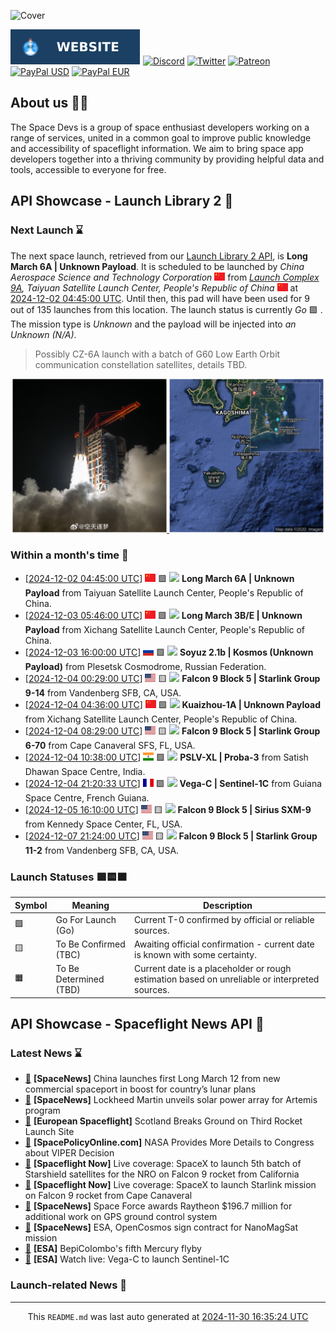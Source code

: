 ![Cover](https://raw.githubusercontent.com/TheSpaceDevs/Tutorials/main/assets/tsd_cover.png)


[![Website](https://raw.githubusercontent.com/TheSpaceDevs/Tutorials/e36b2c250ce7fcd4a801c1ed6cb1f9f9d031696b/assets/badge_tsd_website.svg)](https://thespacedevs.com/)
[![Discord](https://img.shields.io/badge/Discord-%237289DA.svg?style=for-the-badge&logo=discord&logoColor=white)](https://discord.gg/p7ntkNA)
[![Twitter](https://img.shields.io/badge/Twitter-%231DA1F2.svg?style=for-the-badge&logo=Twitter&logoColor=white)](https://twitter.com/TheSpaceDevs)
[![Patreon](https://img.shields.io/badge/Patreon-F96854?style=for-the-badge&logo=patreon&logoColor=white)](https://www.patreon.com/TheSpaceDevs)
[![PayPal USD](https://img.shields.io/badge/PayPal-00457C?style=for-the-badge&logo=paypal&logoColor=white&label=USD)](https://www.paypal.com/donate/?hosted_button_id=UCPX4EL6E9JFA)
[![PayPal EUR](https://img.shields.io/badge/PayPal-00457C?style=for-the-badge&logo=paypal&logoColor=white&label=EUR)](https://www.paypal.com/donate/?hosted_button_id=5S7MGGWJJBHL6)

## About us 🧑‍🚀
The Space Devs is a group of space enthusiast developers working on a range of
services, united in a common goal to improve public knowledge and accessibility
of spaceflight information. We aim to bring space app developers together into a
thriving community by providing helpful data and tools, accessible to everyone
for free.

## API Showcase - Launch Library 2 🚀

### Next Launch ⌛
The next space launch, retrieved from our
<a href="https://thespacedevs.com/llapi">Launch Library 2 API</a>, is
**Long March 6A | Unknown Payload**. It is scheduled to be launched by *China Aerospace Science and Technology Corporation*
<img width="17" src="https://raw.githubusercontent.com/lipis/flag-icons/main/flags/4x3/cn.svg" />
from *<a href="None">Launch Complex 9A</a>, Taiyuan Satellite Launch Center, People's Republic of China*
<img width="17" src="https://raw.githubusercontent.com/lipis/flag-icons/main/flags/4x3/cn.svg" />
at <a href="https://www.timeanddate.com/worldclock/fixedtime.html?iso=20241202T044500">2024-12-02 04:45:00 UTC</a>.  Until
then, this pad will have been used for 9
out of 135 launches from this location. The launch status is currently
*Go* 🟩 . The mission type is
*Unknown* and the payload will be injected
into *an Unknown
(N/A)*.
<br>
<blockquote>
  Possibly CZ-6A launch with a batch of G60 Low Earth Orbit communication constellation satellites, details TBD.
</blockquote>

<p float="left" align="center">
  <a href="https://en.wikipedia.org/wiki/Long_March_6" >
    <img alt="launch-image" width="49%" src="profile/cache/launch_image.png" />
  </a>
  <a href="https://www.google.com/maps?q=38.8583,111.5802" >
    <img alt="pad-location" width="49%" src="profile/cache/new_pad_image.png"  />
  </a>
</p>

### Within a month's time 📅
- \[<a href="https://www.timeanddate.com/worldclock/fixedtime.html?iso=20241202T044500">2024-12-02 04:45:00 UTC</a>\]  <img width="17" src="https://raw.githubusercontent.com/lipis/flag-icons/main/flags/4x3/cn.svg" /> 🟩  <a href="https://www.google.com/calendar/render?action=TEMPLATE&text=Long March 6A | Unknown Payload&location=Taiyuan Satellite Launch Center, People&#x27;s Republic of China&dates=20241202T044500Z%2F20241202T050600Z"><img border="0" width="15" src="https://upload.wikimedia.org/wikipedia/commons/a/a5/Google_Calendar_icon_%282020%29.svg"></a> **Long March 6A | Unknown Payload** from Taiyuan Satellite Launch Center, People's Republic of China.
- \[<a href="https://www.timeanddate.com/worldclock/fixedtime.html?iso=20241203T054600">2024-12-03 05:46:00 UTC</a>\]  <img width="17" src="https://raw.githubusercontent.com/lipis/flag-icons/main/flags/4x3/cn.svg" /> 🟩  <a href="https://www.google.com/calendar/render?action=TEMPLATE&text=Long March 3B/E | Unknown Payload&location=Xichang Satellite Launch Center, People&#x27;s Republic of China&dates=20241203T054600Z%2F20241203T062100Z"><img border="0" width="15" src="https://upload.wikimedia.org/wikipedia/commons/a/a5/Google_Calendar_icon_%282020%29.svg"></a> **Long March 3B/E | Unknown Payload** from Xichang Satellite Launch Center, People's Republic of China.
- \[<a href="https://www.timeanddate.com/worldclock/fixedtime.html?iso=20241203T160000">2024-12-03 16:00:00 UTC</a>\]  <img width="17" src="https://raw.githubusercontent.com/lipis/flag-icons/main/flags/4x3/ru.svg" /> 🟩  <a href="https://www.google.com/calendar/render?action=TEMPLATE&text=Soyuz 2.1b | Kosmos (Unknown Payload)&location=Plesetsk Cosmodrome, Russian Federation&dates=20241203T160000Z%2F20241203T190000Z"><img border="0" width="15" src="https://upload.wikimedia.org/wikipedia/commons/a/a5/Google_Calendar_icon_%282020%29.svg"></a> **Soyuz 2.1b | Kosmos (Unknown Payload)** from Plesetsk Cosmodrome, Russian Federation.
- \[<a href="https://www.timeanddate.com/worldclock/fixedtime.html?iso=20241204T002900">2024-12-04 00:29:00 UTC</a>\]  <img width="17" src="https://raw.githubusercontent.com/lipis/flag-icons/main/flags/4x3/us.svg" /> 🟨  <a href="https://www.google.com/calendar/render?action=TEMPLATE&text=Falcon 9 Block 5 | Starlink Group 9-14&location=Vandenberg SFB, CA, USA&dates=20241204T002900Z%2F20241204T042900Z"><img border="0" width="15" src="https://upload.wikimedia.org/wikipedia/commons/a/a5/Google_Calendar_icon_%282020%29.svg"></a> **Falcon 9 Block 5 | Starlink Group 9-14** from Vandenberg SFB, CA, USA.
- \[<a href="https://www.timeanddate.com/worldclock/fixedtime.html?iso=20241204T043600">2024-12-04 04:36:00 UTC</a>\]  <img width="17" src="https://raw.githubusercontent.com/lipis/flag-icons/main/flags/4x3/cn.svg" /> 🟩  <a href="https://www.google.com/calendar/render?action=TEMPLATE&text=Kuaizhou-1A | Unknown Payload&location=Xichang Satellite Launch Center, People&#x27;s Republic of China&dates=20241204T043600Z%2F20241204T052100Z"><img border="0" width="15" src="https://upload.wikimedia.org/wikipedia/commons/a/a5/Google_Calendar_icon_%282020%29.svg"></a> **Kuaizhou-1A | Unknown Payload** from Xichang Satellite Launch Center, People's Republic of China.
- \[<a href="https://www.timeanddate.com/worldclock/fixedtime.html?iso=20241204T082900">2024-12-04 08:29:00 UTC</a>\]  <img width="17" src="https://raw.githubusercontent.com/lipis/flag-icons/main/flags/4x3/us.svg" /> 🟨  <a href="https://www.google.com/calendar/render?action=TEMPLATE&text=Falcon 9 Block 5 | Starlink Group 6-70&location=Cape Canaveral SFS, FL, USA&dates=20241204T082900Z%2F20241204T122900Z"><img border="0" width="15" src="https://upload.wikimedia.org/wikipedia/commons/a/a5/Google_Calendar_icon_%282020%29.svg"></a> **Falcon 9 Block 5 | Starlink Group 6-70** from Cape Canaveral SFS, FL, USA.
- \[<a href="https://www.timeanddate.com/worldclock/fixedtime.html?iso=20241204T103800">2024-12-04 10:38:00 UTC</a>\]  <img width="17" src="https://raw.githubusercontent.com/lipis/flag-icons/main/flags/4x3/in.svg" /> 🟩  <a href="https://www.google.com/calendar/render?action=TEMPLATE&text=PSLV-XL | Proba-3&location=Satish Dhawan Space Centre, India&dates=20241204T103800Z%2F20241204T103800Z"><img border="0" width="15" src="https://upload.wikimedia.org/wikipedia/commons/a/a5/Google_Calendar_icon_%282020%29.svg"></a> **PSLV-XL | Proba-3** from Satish Dhawan Space Centre, India.
- \[<a href="https://www.timeanddate.com/worldclock/fixedtime.html?iso=20241204T212033">2024-12-04 21:20:33 UTC</a>\]  <img width="17" src="https://raw.githubusercontent.com/lipis/flag-icons/main/flags/4x3/fr.svg" /> 🟩  <a href="https://www.google.com/calendar/render?action=TEMPLATE&text=Vega-C | Sentinel-1C&location=Guiana Space Centre, French Guiana&dates=20241204T212033Z%2F20241204T212033Z"><img border="0" width="15" src="https://upload.wikimedia.org/wikipedia/commons/a/a5/Google_Calendar_icon_%282020%29.svg"></a> **Vega-C | Sentinel-1C** from Guiana Space Centre, French Guiana.
- \[<a href="https://www.timeanddate.com/worldclock/fixedtime.html?iso=20241205T161000">2024-12-05 16:10:00 UTC</a>\]  <img width="17" src="https://raw.githubusercontent.com/lipis/flag-icons/main/flags/4x3/us.svg" /> 🟨  <a href="https://www.google.com/calendar/render?action=TEMPLATE&text=Falcon 9 Block 5 | Sirius SXM-9&location=Kennedy Space Center, FL, USA&dates=20241205T161000Z%2F20241205T181000Z"><img border="0" width="15" src="https://upload.wikimedia.org/wikipedia/commons/a/a5/Google_Calendar_icon_%282020%29.svg"></a> **Falcon 9 Block 5 | Sirius SXM-9** from Kennedy Space Center, FL, USA.
- \[<a href="https://www.timeanddate.com/worldclock/fixedtime.html?iso=20241207T212400">2024-12-07 21:24:00 UTC</a>\]  <img width="17" src="https://raw.githubusercontent.com/lipis/flag-icons/main/flags/4x3/us.svg" /> 🟨  <a href="https://www.google.com/calendar/render?action=TEMPLATE&text=Falcon 9 Block 5 | Starlink Group 11-2&location=Vandenberg SFB, CA, USA&dates=20241207T212400Z%2F20241208T012400Z"><img border="0" width="15" src="https://upload.wikimedia.org/wikipedia/commons/a/a5/Google_Calendar_icon_%282020%29.svg"></a> **Falcon 9 Block 5 | Starlink Group 11-2** from Vandenberg SFB, CA, USA.


### Launch Statuses 🟩🟨🟧
<p align="center">
    <table class="tg">
    <thead>
      <tr>
        <th class="tg-0pky">Symbol</th>
        <th class="tg-0pky">Meaning</th>
        <th class="tg-0pky">Description</th>
      </tr>
    </thead>
    <tbody>
      <tr>
        <td class="tg-0pky">🟩</td>
        <td class="tg-0pky">Go For Launch (Go)</td>
        <td class="tg-0pky">Current T-0 confirmed by official or reliable sources.</td>
      </tr>
      <tr>
        <td class="tg-0pky">🟨</td>
        <td class="tg-0pky">To Be Confirmed (TBC)</td>
        <td class="tg-0pky">Awaiting official confirmation - current date is known with some certainty.</td>
      </tr>
      <tr>
        <td class="tg-0pky">🟧</td>
        <td class="tg-0pky">To Be Determined (TBD)</td>
        <td class="tg-0pky">Current date is a placeholder or rough estimation based on unreliable or interpreted sources.</td>
      </tr>
    </tbody>
    </table>
</p>

## API Showcase - Spaceflight News API 📰

### Latest News ⌛
- <a href="https://spacenews.com/china-launches-first-long-march-12-from-new-commercial-spaceport-in-boost-for-countrys-lunar-plans/" >🔗</a> **[SpaceNews]** China launches first Long March 12 from new commercial spaceport in boost for country’s lunar plans
- <a href="https://spacenews.com/lockheed-martin-unveils-solar-power-array-for-artemis-program/" >🔗</a> **[SpaceNews]** Lockheed Martin unveils solar power array for Artemis program
- <a href="https://europeanspaceflight.com/scotland-breaks-ground-on-third-rocket-launch-site/" >🔗</a> **[European Spaceflight]** Scotland Breaks Ground on Third Rocket Launch Site
- <a href="https://spacepolicyonline.com/news/nasa-provides-more-details-to-congress-about-viper-decision/" >🔗</a> **[SpacePolicyOnline.com]** NASA Provides More Details to Congress about VIPER Decision
- <a href="https://spaceflightnow.com/2024/11/29/live-coverage-spacex-to-launch-5th-batch-of-starshield-satellites-for-the-nro-on-falcon-9-rocket-from-california/" >🔗</a> **[Spaceflight Now]** Live coverage: SpaceX to launch  5th batch of Starshield satellites for the NRO on Falcon 9 rocket from California
- <a href="https://spaceflightnow.com/2024/11/29/live-coverage-spacex-to-launch-starlink-mission-on-falcon-9-rocket-from-cape-canaveral/" >🔗</a> **[Spaceflight Now]** Live coverage: SpaceX to launch Starlink mission on Falcon 9 rocket from Cape Canaveral
- <a href="https://spacenews.com/space-force-awards-raytheon-196-7-million-for-additional-work-on-gps-ground-control-system/" >🔗</a> **[SpaceNews]** Space Force awards Raytheon $196.7 million for additional work on GPS ground control system
- <a href="https://spacenews.com/esa-opencosmos-sign-contract-for-nanomagsat-mission/" >🔗</a> **[SpaceNews]** ESA, OpenCosmos sign contract for NanoMagSat mission
- <a href="https://www.esa.int/ESA_Multimedia/Images/2024/11/BepiColombo_s_fifth_Mercury_flyby" >🔗</a> **[ESA]** BepiColombo's fifth Mercury flyby
- <a href="https://www.esa.int/Applications/Observing_the_Earth/Copernicus/Sentinel-1/Watch_live_Vega-C_to_launch_Sentinel-1C" >🔗</a> **[ESA]** Watch live: Vega-C to launch Sentinel-1C


### Launch-related News 🚀



<hr>
  <div align="center">
  This <code>README.md</code> was last auto generated at <a href="https://www.timeanddate.com/worldclock/fixedtime.html?iso=20241130T163524">2024-11-30 16:35:24 UTC</a>
  <br>
  <!-- <a href="https://medium.com/@g.h.garrett" target="_blank">Learn to add space launches to your profile here!</a> -->
</div>